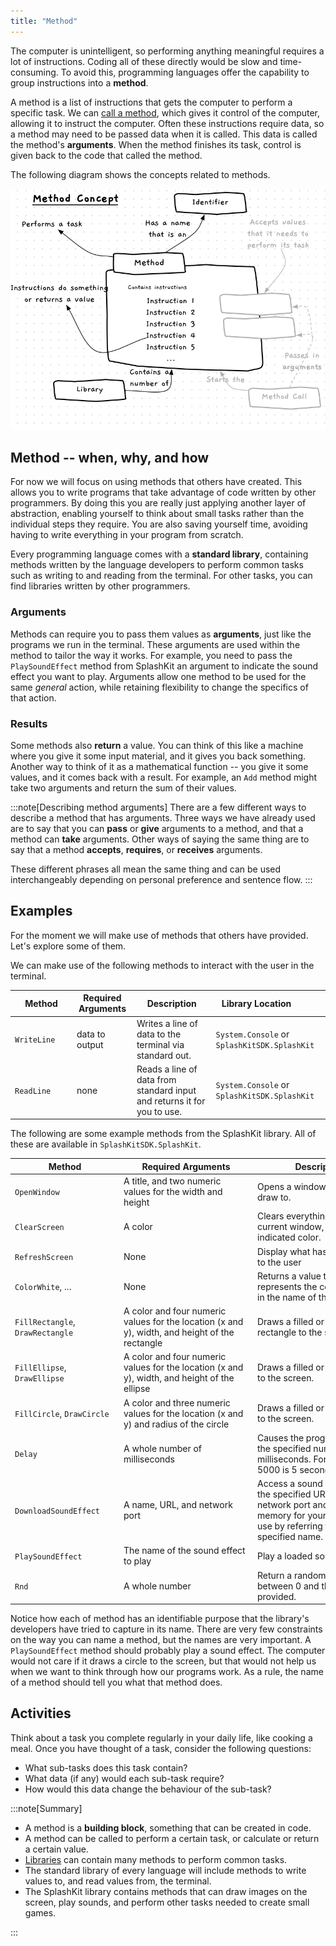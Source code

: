 ```yaml
---
title: "Method"
---
```


The computer is unintelligent, so performing anything meaningful requires a lot of instructions. Coding all of these directly would be slow and time-consuming. To avoid this, programming languages offer the capability to group instructions into a **method**.

A method is a list of instructions that gets the computer to perform a specific task.
We can [call a method](../03-method-call), which gives it control of the computer, allowing it to instruct the computer.
Often these instructions require data, so a method may need to be passed data when it is called.
This data is called the method's **arguments**.
When the method finishes its task, control is given back to the code that called the method.

The following diagram shows the concepts related to methods.

![A method contains instructions to perform a task, and may need to be passed data in order to do this](./images/method-concept.png "A method calls runs a method, passing in values for the method to use")

## Method -- when, why, and how

For now we will focus on using methods that others have created.
This allows you to write programs that take advantage of code written by other programmers.
By doing this you are really just applying another layer of abstraction, enabling yourself to think about small tasks rather than the individual steps they require.
You are also saving yourself time, avoiding having to write everything in your program from scratch.

Every programming language comes with a **standard library**, containing methods written by the language developers to perform common tasks such as writing to and reading from the terminal.
For other tasks, you can find libraries written by other programmers.

### Arguments

Methods can require you to pass them values as **arguments**, just like the programs we run in the terminal. These arguments are used within the method to tailor the way it works. For example, you need to pass the `PlaySoundEffect` method from SplashKit an argument to indicate the sound effect you want to play. Arguments allow one method to be used for the same *general* action, while retaining flexibility to change the specifics of that action.

### Results

Some methods also **return** a value. You can think of this like a machine where you give it some input material, and it gives you back something. Another way to think of it as a mathematical function -- you give it some values, and it comes back with a result. For example, an `Add` method might take two arguments and return the sum of their values.

:::note[Describing method arguments]
There are a few different ways to describe a method that has arguments.
Three ways we have already used are to say that you can **pass** or **give** arguments to a method, and that a method can **take** arguments.
Other ways of saying the same thing are to say that a method **accepts**, **requires**, or **receives** arguments.

These different phrases all mean the same thing and can be used interchangeably depending on personal preference and sentence flow.
:::

## Examples

For the moment we will make use of methods that others have provided.
Let's explore some of them.

We can make use of the following methods to interact with the user in the terminal.

| <div style="width:85px">**Method**</div> | **Required Arguments** | **Description** | <div style="width:130px">**Library Location**</div> |
|------------|------------------------|-----------------|----------------------|
|`WriteLine`| data to output | Writes a line of data to the terminal via standard out. | `System.Console` or `SplashKitSDK.SplashKit` |
|`ReadLine`| none | Reads a line of data from standard input and returns it for you to use. | `System.Console` or `SplashKitSDK.SplashKit` |

The following are some example methods from the SplashKit library. All of these are available in `SplashKitSDK.SplashKit`.

| <div style="width:160px">**Method**</div> | <div style="width:200px">**Required Arguments**</div> | <div style="width:200px">**Description**</div> |
|-----------|------------------------|----------------|
|`OpenWindow`| A title, and two numeric values for the width and height | Opens a window for you to draw to. |
|`ClearScreen`| A color | Clears everything on the current window, making it the indicated color.  |
|`RefreshScreen`| None | Display what has been drawn to the user |
|`ColorWhite`, ... | None | Returns a value that represents the color indicated in the name of the method.  |
|`FillRectangle`, `DrawRectangle` | A color and four numeric values for the location (x and y), width, and height of the rectangle | Draws a filled or hollow rectangle to the screen. |
|`FillEllipse`, `DrawEllipse` | A color and four numeric values for the location (x and y), width, and height of the ellipse | Draws a filled or hollow ellipse to the screen. |
|`FillCircle`, `DrawCircle` | A color and three numeric values for the location (x and y) and radius of the circle | Draws a filled or hollow circle to the screen. |
|`Delay` | A whole number of milliseconds | Causes the program to wait the specified number of milliseconds. For example, 5000 is 5 seconds. |
| `DownloadSoundEffect` | A name, URL, and network port |  Access a sound effect from the specified URL and network port and load it into memory for your program to use by referring to the specified name. |
|`PlaySoundEffect` | The name of the sound effect to play | Play a loaded sound effect. |
|`Rnd` | A whole number | Return a random number between 0 and that value provided. |

Notice how each of method has an identifiable purpose that the library's developers have tried to capture in its name. There are very few constraints on the way you can name a method, but the names are very important. A `PlaySoundEffect` method should probably play a sound effect. The computer would not care if it draws a circle to the screen, but that would not help us when we want to think through how our programs work. As a rule, the name of a method should tell you what that method does.

## Activities

Think about a task you complete regularly in your daily life, like cooking a meal.
Once you have thought of a task, consider the following questions:

* What sub-tasks does this task contain?
* What data (if any) would each sub-task require?
* How would this data change the behaviour of the sub-task?

:::note[Summary]

* A method is a **building block**, something that can be created in code.
* A method can be called to perform a certain task, or calculate or return a certain value.
* [Libraries](../10-library) can contain many methods to perform common tasks.
* The standard library of every language will include methods to write values to, and read values from, the terminal.
* The SplashKit library contains methods that can draw images on the screen, play sounds, and perform other tasks needed to create small games.

:::
